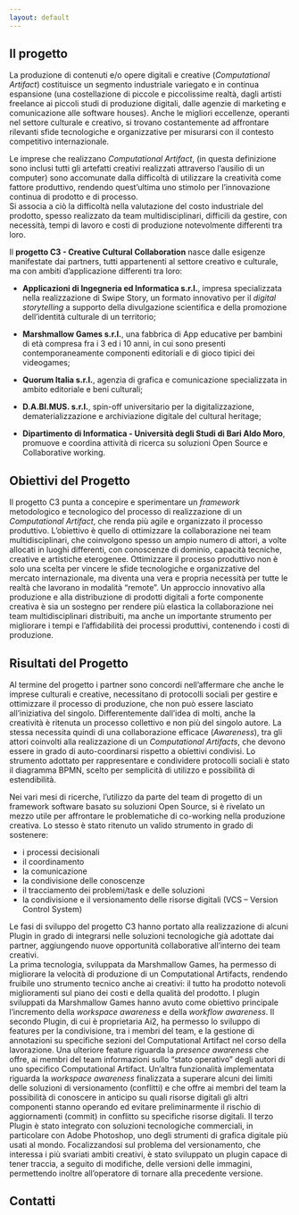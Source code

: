 ```yaml
---
layout: default
---
```



Il progetto
-----------
 
La produzione di contenuti e/o opere digitali e creative (*Computational Artifact*) costituisce un segmento industriale variegato e in continua espansione (una costellazione di piccole e piccolissime realtà, dagli artisti freelance ai piccoli studi di produzione digitali, dalle agenzie di marketing e comunicazione alle software houses). Anche le migliori eccellenze, operanti nel settore culturale e creativo, si trovano costantemente ad affrontare rilevanti sfide tecnologiche e organizzative per misurarsi con il contesto competitivo internazionale.

Le imprese che realizzano *Computational Artifact*, (in questa definizione sono inclusi tutti gli artefatti creativi realizzati attraverso l’ausilio di un computer) sono accomunate dalla difficoltà di utilizzare la creatività come fattore produttivo, rendendo quest’ultima uno stimolo per l’innovazione continua di prodotto e di processo.    
Si associa a ciò la difficoltà nella valutazione del costo industriale del prodotto, spesso realizzato da team multidisciplinari, difficili da gestire, con necessità, tempi di lavoro e costi di produzione notevolmente differenti tra loro.

Il **progetto C3 - Creative Cultural Collaboration** nasce dalle esigenze manifestate dai partners, tutti appartenenti al settore creativo e culturale, ma con ambiti d’applicazione differenti tra loro:

- **Applicazioni di Ingegneria ed Informatica s.r.l.**, impresa specializzata nella realizzazione di Swipe Story,  un formato innovativo per il *digital storytelling* a supporto della divulgazione scientifica e della promozione dell’identità culturale di un territorio;

- **Marshmallow Games s.r.l.**, una fabbrica di App educative per bambini di età compresa fra i 3 ed i 10 anni, in cui sono presenti contemporaneamente componenti editoriali e di gioco tipici dei videogames;

- **Quorum Italia s.r.l.**, agenzia di grafica e comunicazione specializzata in ambito editoriale e beni culturali;

- **D.A.BI.MUS. s.r.l.**, spin-off universitario per la digitalizzazione, dematerializzazione e archiviazione digitale del cultural heritage;

- **Dipartimento di Informatica - Università degli Studi di Bari Aldo Moro**, promuove e coordina attività di ricerca su soluzioni Open Source e Collaborative working.  


Obiettivi del Progetto
-----------
 
 Il progetto C3 punta a concepire e sperimentare un *framework* metodologico e tecnologico del processo di realizzazione di un *Computational Artifact*, che renda più agile e organizzato il processo produttivo. 
L’obiettivo è quello di ottimizzare la collaborazione nei team multidisciplinari, che coinvolgono spesso un ampio numero di attori, a volte allocati in luoghi differenti, con conoscenze di dominio, capacità tecniche, creative e artistiche eterogenee. 
Ottimizzare il processo produttivo non è solo una scelta per vincere le sfide tecnologiche e organizzative del mercato internazionale, ma diventa una vera e propria necessità per tutte le realtà che lavorano in modalità “remote”.
Un approccio innovativo alla produzione e alla distribuzione di prodotti digitali a forte componente creativa è sia un sostegno per rendere più elastica la collaborazione nei team multidisciplinari distribuiti, ma anche un importante strumento per migliorare i tempi e l’affidabilità dei processi produttivi, contenendo i costi di produzione.

Risultati del Progetto
-------------

Al termine del progetto i partner sono concordi nell’affermare che anche le imprese culturali e creative, necessitano di protocolli sociali per gestire e ottimizzare il processo di produzione, che non può essere lasciato all’iniziativa del singolo. 
Differentemente dall’idea di molti, anche la creatività è ritenuta un processo collettivo e non più del singolo autore. La stessa necessita quindi di una collaborazione efficace (*Awareness*), tra gli attori coinvolti alla realizzazione di un *Computational Artifacts*, che devono essere in grado di auto-coordinarsi rispetto a obiettivi condivisi.
Lo strumento adottato per rappresentare e condividere protocolli sociali è stato il diagramma BPMN, scelto per semplicità di utilizzo e possibilità di estendibilità.

Nei vari mesi di ricerche, l’utilizzo da parte del team di progetto di un framework software basato su soluzioni Open Source, si è rivelato un mezzo utile per affrontare le problematiche di co-working nella produzione creativa.
Lo stesso è stato ritenuto un valido strumento in grado di sostenere: 

- i processi decisionali 
- il coordinamento 
- la comunicazione 
- la condivisione delle conoscenze 
- il tracciamento dei problemi/task e delle soluzioni 
- la condivisione e il versionamento delle risorse digitali (VCS – Version Control System) 

Le fasi di sviluppo del progetto C3 hanno portato alla realizzazione di alcuni Plugin in grado di integrarsi nelle soluzioni tecnologiche già adottate dai partner, aggiungendo nuove opportunità collaborative all’interno dei team creativi.  
La prima tecnologia, sviluppata da Marshmallow Games, ha permesso di migliorare la velocità di produzione di un Computational Artifacts, rendendo fruibile uno strumento tecnico anche ai creativi: il tutto ha prodotto notevoli miglioramenti sul piano dei costi e della qualità del prodotto. I plugin sviluppati da Marshmallow Games hanno avuto come obiettivo principale l’incremento della *workspace awareness* e della *workflow awareness*.
Il secondo Plugin, di cui è proprietaria Ai2, ha permesso lo sviluppo di features per la condivisione, tra i membri del team, e la gestione di annotazioni su specifiche sezioni del Computational Artifact nel corso della lavorazione. Una ulteriore feature riguarda la *presence awareness* che offre, ai membri del team informazioni sullo “stato operativo” degli autori di uno specifico Computational Artifact. 
Un’altra funzionalità implementata riguarda la *workspace awareness* finalizzata a superare alcuni dei limiti delle soluzioni di versionamento (conflitti) e che offre ai membri del team la possibilità di conoscere in anticipo su quali risorse digitali gli altri componenti stanno operando ed evitare preliminarmente il rischio di aggiornamenti (commit) in conflitto su specifiche risorse digitali.
Il terzo Plugin è stato integrato con soluzioni tecnologiche commerciali, in particolare con Adobe Photoshop, uno degli strumenti di grafica digitale più usati al mondo. Focalizzandosi sul problema del versionamento, che interessa i più svariati ambiti creativi, è stato sviluppato un plugin capace di tener traccia, a seguito di modifiche, delle versioni delle immagini, permettendo inoltre all’operatore di tornare alla precedente versione.    


Contatti
 -----------
